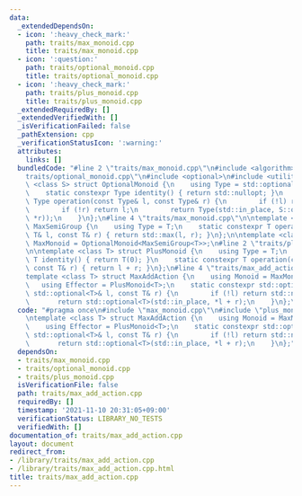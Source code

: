 ```yaml
---
data:
  _extendedDependsOn:
  - icon: ':heavy_check_mark:'
    path: traits/max_monoid.cpp
    title: traits/max_monoid.cpp
  - icon: ':question:'
    path: traits/optional_monoid.cpp
    title: traits/optional_monoid.cpp
  - icon: ':heavy_check_mark:'
    path: traits/plus_monoid.cpp
    title: traits/plus_monoid.cpp
  _extendedRequiredBy: []
  _extendedVerifiedWith: []
  _isVerificationFailed: false
  _pathExtension: cpp
  _verificationStatusIcon: ':warning:'
  attributes:
    links: []
  bundledCode: "#line 2 \"traits/max_monoid.cpp\"\n#include <algorithm>\n#line 2 \"\
    traits/optional_monoid.cpp\"\n#include <optional>\n#include <utility>\n\ntemplate\
    \ <class S> struct OptionalMonoid {\n    using Type = std::optional<typename S::Type>;\n\
    \    static constexpr Type identity() { return std::nullopt; }\n    static constexpr\
    \ Type operation(const Type& l, const Type& r) {\n        if (!l) return r;\n\
    \        if (!r) return l;\n        return Type(std::in_place, S::operation(*l,\
    \ *r));\n    }\n};\n#line 4 \"traits/max_monoid.cpp\"\n\ntemplate <class T> struct\
    \ MaxSemiGroup {\n    using Type = T;\n    static constexpr T operation(const\
    \ T& l, const T& r) { return std::max(l, r); }\n};\n\ntemplate <class T> using\
    \ MaxMonoid = OptionalMonoid<MaxSemiGroup<T>>;\n#line 2 \"traits/plus_monoid.cpp\"\
    \n\ntemplate <class T> struct PlusMonoid {\n    using Type = T;\n    static constexpr\
    \ T identity() { return T(0); }\n    static constexpr T operation(const T& l,\
    \ const T& r) { return l + r; }\n};\n#line 4 \"traits/max_add_action.cpp\"\n\n\
    template <class T> struct MaxAddAction {\n    using Monoid = MaxMonoid<T>;\n \
    \   using Effector = PlusMonoid<T>;\n    static constexpr std::optional<T> operation(const\
    \ std::optional<T>& l, const T& r) {\n        if (!l) return std::nullopt;\n \
    \       return std::optional<T>(std::in_place, *l + r);\n    }\n};\n"
  code: "#pragma once\n#include \"max_monoid.cpp\"\n#include \"plus_monoid.cpp\"\n\
    \ntemplate <class T> struct MaxAddAction {\n    using Monoid = MaxMonoid<T>;\n\
    \    using Effector = PlusMonoid<T>;\n    static constexpr std::optional<T> operation(const\
    \ std::optional<T>& l, const T& r) {\n        if (!l) return std::nullopt;\n \
    \       return std::optional<T>(std::in_place, *l + r);\n    }\n};"
  dependsOn:
  - traits/max_monoid.cpp
  - traits/optional_monoid.cpp
  - traits/plus_monoid.cpp
  isVerificationFile: false
  path: traits/max_add_action.cpp
  requiredBy: []
  timestamp: '2021-11-10 20:31:05+09:00'
  verificationStatus: LIBRARY_NO_TESTS
  verifiedWith: []
documentation_of: traits/max_add_action.cpp
layout: document
redirect_from:
- /library/traits/max_add_action.cpp
- /library/traits/max_add_action.cpp.html
title: traits/max_add_action.cpp
---
```


